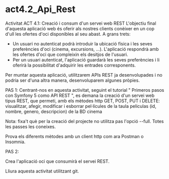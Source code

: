 # act4.2_Api_Rest

Activitat ACT 4.1: Creació i consum d'un servei web REST
L'objectiu final d'aquesta aplicació web és oferir als nostres clients conèixer en un cop d'ull les ofertes d'oci disponibles al seu abast.
A grans trets:
- Un usuari no autenticat podrà introduir la ubicació física i les seves preferències d'oci (cinema, excursions, ...). L'aplicació respondrà amb les ofertes d'oci que compleixin els desitjos de l'usuari.
- Per un usuari autenticat, l'aplicació guardarà les seves preferències i li oferirà la possibilitat d'adquirir les entrades corresponents.

Per muntar aquesta aplicació, utilitzarem APIs REST ja desenvolupades i no podria ser d'una altra manera, desenvoluparem algunes pròpies.

PAS 1:
Centrant-nos en aquesta activitat, seguint el tutorial " Primeros pasos con Symfony 5 como API REST ", es demana la creació d'un servei web tipus REST, que permeti, amb els mètodes http GET, POST, PUT i DELETE: visualitzar, afegir, modificar i esborrar pel·lícules de la taula peliculas (id, nombre, genero, descripcion) de la BD cinema

Nota: fixa't què per la creació del projecte no utilitza pas l'opció --full. Totes les passes les coneixes.

Prova els diferents mètodes amb un client http com ara Postman o Insomnia.

PAS 2:

Crea l'aplicació oci que consumirà el servei REST.

Lliura aquesta activitat utilitzant git.
